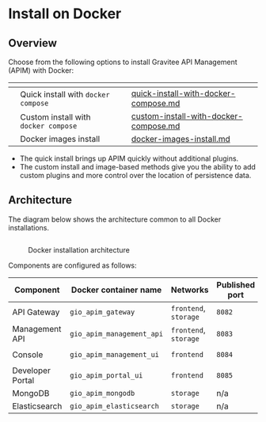 # Install on Docker

## Overview

Choose from the following options to install Gravitee API Management (APIM) with Docker:

<table data-view="cards"><thead><tr><th></th><th></th><th></th><th data-hidden data-card-target data-type="content-ref"></th></tr></thead><tbody><tr><td></td><td>Quick install with <code>docker compose</code></td><td></td><td><a href="quick-install-with-docker-compose.md">quick-install-with-docker-compose.md</a></td></tr><tr><td></td><td>Custom install with <code>docker compose</code></td><td></td><td><a href="custom-install-with-docker-compose.md">custom-install-with-docker-compose.md</a></td></tr><tr><td></td><td>Docker images install</td><td></td><td><a href="docker-images-install.md">docker-images-install.md</a></td></tr></tbody></table>

* The quick install brings up APIM quickly without additional plugins.&#x20;
* The custom install and image-based methods give you the ability to add custom plugins and more control over the location of persistence data.

## Architecture

The diagram below shows the architecture common to all Docker installations.

<figure><img src="https://docs.gravitee.io/images/apim/3.x/installation/docker/apim_simple_docker_architecture.png" alt=""><figcaption><p>Docker installation architecture</p></figcaption></figure>

Components are configured as follows:

| Component        | Docker container name     | Networks              | Published port | Storage (where used)            |
| ---------------- | ------------------------- | --------------------- | -------------- | ------------------------------- |
| API Gateway      | `gio_apim_gateway`        | `frontend`, `storage` | `8082`         | `/gravitee/apim-gateway`        |
| Management API   | `gio_apim_management_api` | `frontend`, `storage` | `8083`         | `/gravitee/apim-management-api` |
| Console          | `gio_apim_management_ui`  | `frontend`            | `8084`         | `/gravitee/apim-management-ui`  |
| Developer Portal | `gio_apim_portal_ui`      | `frontend`            | `8085`         | `/gravitee/apim-portal-ui`      |
| MongoDB          | `gio_apim_mongodb`        | `storage`             | n/a            | `/gravitee/mongodb`             |
| Elasticsearch    | `gio_apim_elasticsearch`  | `storage`             | n/a            | `/gravitee/elasticsearch`       |
